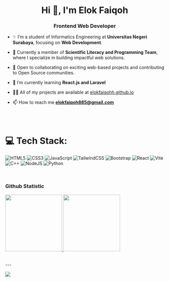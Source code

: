 <h1 align="center">Hi 👋, I'm Elok Faiqoh</h1>
<h3 align="center">Frontend Web Developer</h3>

- ✨ I’m a student of Informatics Engineering at **Universitas Negeri Surabaya**, focusing on **Web Development**.

- 🔧 Currently a member of **Scientific Literacy and Programming Team**, where I specialize in building impactful web solutions.

- 🚀 Open to collaborating on exciting web-based projects and contributing to Open Source communities.

- 🌱 I’m currently learning **React.js and Laravel**

- 👨‍💻 All of my projects are available at [elokfaiqohh.github.io](https://elokfaiqohh.github.io)

- 📫 How to reach me **elokfaiqoh885@gmail.com**
  
<br/><br/>

# 💻 Tech Stack:

![HTML5](https://img.shields.io/badge/html5-%23E34F26.svg?style=for-the-badge&logo=html5&logoColor=white) 
![CSS3](https://img.shields.io/badge/css3-%231572B6.svg?style=for-the-badge&logo=css3&logoColor=white) 
![JavaScript](https://img.shields.io/badge/javascript-%23323330.svg?style=for-the-badge&logo=javascript&logoColor=%23F7DF1E) 
![TailwindCSS](https://img.shields.io/badge/tailwindcss-%2338B2AC.svg?style=for-the-badge&logo=tailwind-css&logoColor=white) 
![Bootstrap](https://img.shields.io/badge/bootstrap-%23563D7C.svg?style=for-the-badge&logo=bootstrap&logoColor=white) 
![React](https://img.shields.io/badge/react-%2320232a.svg?style=for-the-badge&logo=react&logoColor=%2361DAFB) 
![Vite](https://img.shields.io/badge/Vite-%23646CFF.svg?style=for-the-badge&logo=vite&logoColor=white) 
![C++](https://img.shields.io/badge/C++-%2300599C.svg?style=for-the-badge&logo=c%2B%2B&logoColor=white) 
![NodeJS](https://img.shields.io/badge/node.js-%2343853D.svg?style=for-the-badge&logo=node.js&logoColor=white) 
![Python](https://img.shields.io/badge/python-%2314354C.svg?style=for-the-badge&logo=python&logoColor=white) 

<br>

### Github Statistic

<p align="left">
<a href="https://github.com/elokfaiqohh">
  <img height="180em" src="https://github-readme-stats-eight-theta.vercel.app/api?username=elokfaiqohh&show_icons=true&theme=algolia&include_all_commits=true&count_private=true"/>
  <img height="180em" src="https://github-readme-stats-eight-theta.vercel.app/api/top-langs/?username=elokfaiqohh&layout=compact&langs_count=8&theme=algolia"/>
</a>
</p>

<br>
---

[![](https://visitcount.itsvg.in/api?id=bayumaul&icon=0&color=0)](https://visitcount.itsvg.in)
